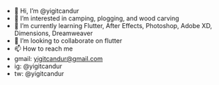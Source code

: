 - 👋 Hi, I’m @yigitcandur
- 👀 I’m interested in camping, plogging, and wood carving
- 🌱 I’m currently learning Flutter, After Effects, Photoshop, Adobe XD, Dimensions, Dreamweaver
- 💞️ I’m looking to collaborate on flutter
- 📫 How to reach me
- gmail: yigitcandur@gmail.com
- ig: @yigitcandur
- tw: @yigitcandur
